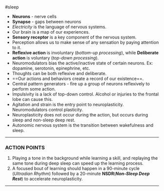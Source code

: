 
#sleep

- **Neurons** - nerve cells
- **Synapse** - gaps between neurons
- *Electricity* is the language of nervous systems.
- Our brain is a map of our experiences.
- **Sensory receptor** is a key component of the nervous system.
- Perception allows us to make sense of any sensation by paying attention to it.
- **Reflexive action** is involuntary (*bottom-up processing*), while **Deliberate action** is voluntary (*top-down processing*).
- Neuromodulators bias the active/inactive state of certain neurons. Ex: dopamine, serotonin, epinephrine, etc.
- Thoughts can be both reflexive and deliberate.
- ==Our actions and behaviors create a record of our existence==.
- Central pattern generators - fire up a group of neurons reflexively to perform some action.
- Impulsivity is a lack of top-down control. Alcohol or injuries to the frontal lobe can cause this.
- Agitation and strain is the entry point to neuroplasticity. Neuromodulators control plasticity.
- Neuroplasticity does not occur during the action, but occurs during sleep and non-sleep deep rest.
- Autonomic nervous system is the transition between wakefulness and sleep.

---
### ACTION POINTS

1. Playing a tone in the background while learning a skill, and replaying the same tone during deep sleep can speed up the learning process.
2. A focused bout of learning should happen in a 90-minute cycle (*Ultradian Rhythm*) followed by a 20-minute **NSDR**(***Non-Sleep Deep Rest***) to accelerate neuroplasticity.

---
